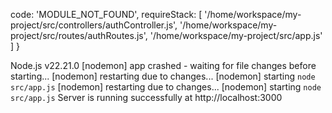 code: 'MODULE_NOT_FOUND',
  requireStack: [
    '/home/workspace/my-project/src/controllers/authController.js',
    '/home/workspace/my-project/src/routes/authRoutes.js',
    '/home/workspace/my-project/src/app.js'
  ]
}

Node.js v22.21.0
[nodemon] app crashed - waiting for file changes before starting...
[nodemon] restarting due to changes...
[nodemon] starting `node src/app.js`
[nodemon] restarting due to changes...
[nodemon] starting `node src/app.js`
Server is running successfully at http://localhost:3000
